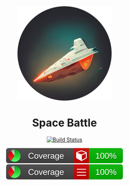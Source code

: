 <div align="center">
<a alt="Powered by MidJourney">
    <img src=./images/spaceship.png width=250><img>
</a>

<h1> Space Battle </h1>

[![Build Status](https://github.com/fantast03/ooaip2223/actions/workflows/build.yml/badge.svg)](https://github.com/Fantast03/ooaip2223/actions/workflows/build.yml) 

[![Coverage-Methods](./coveragereport/badge_methodcoverage.svg)](https://ooaip.fantast.dev/report/feature-MacroCommandBuilderStrategy)
[![Coverage-Lines](./coveragereport/badge_linecoverage.svg)](https://ooaip.fantast.dev/report/feature-MacroCommandBuilderStrategy)


</div>
